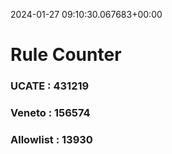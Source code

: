 2024-01-27 09:10:30.067683+00:00
# Rule Counter 
 ### UCATE : 431219

 ### Veneto : 156574

 ### Allowlist : 13930